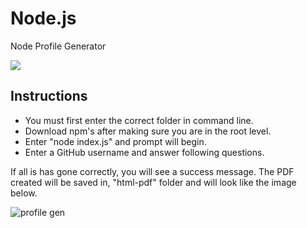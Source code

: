 # Node.js
Node Profile Generator

![](Profile-Generator.gif)

## Instructions

- You must first enter the correct folder in command line.
- Download npm's after making sure you are in the root level.
- Enter "node index.js" and prompt will begin.
- Enter a GitHub username and answer following questions.

If all is has gone correctly, you will see a success message. The PDF created will be saved in, "html-pdf" folder and will look like the image below.

![profile gen](https://user-images.githubusercontent.com/57784815/75390392-6d9bda00-58a5-11ea-9d24-39428e872c13.png)
